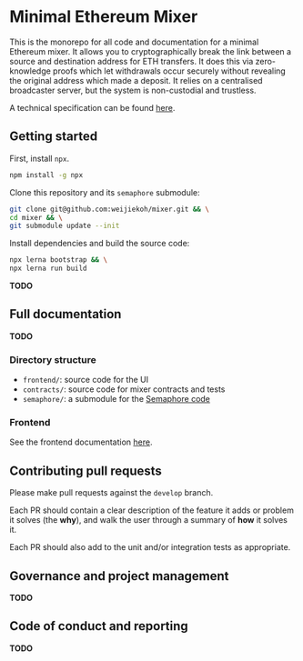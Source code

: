 # Minimal Ethereum Mixer

This is the monorepo for all code and documentation for a minimal Ethereum
mixer. It allows you to cryptographically break the link between a source and
destination address for ETH transfers. It does this via zero-knowledge proofs
which let withdrawals occur securely without revealing the original address
which made a deposit. It relies on a centralised broadcaster server, but the
system is non-custodial and trustless.

A technical specification can be found
[here](https://hackmd.io/qlKORn5MSOes1WtsEznu_g).

## Getting started

First, install `npx`.

```bash
npm install -g npx
```

Clone this repository and its `semaphore` submodule:

```bash
git clone git@github.com:weijiekoh/mixer.git && \
cd mixer && \
git submodule update --init
```

Install dependencies and build the source code:

```bash
npx lerna bootstrap && \
npx lerna run build
```

**TODO**

## Full documentation

**TODO**

### Directory structure

- `frontend/`: source code for the UI
- `contracts/`: source code for mixer contracts and tests
- `semaphore/`: a submodule for the [Semaphore code](https://github.com/weijiekoh/semaphore)

### Frontend

See the frontend documentation [here](./frontend).

## Contributing pull requests

Please make pull requests against the `develop` branch.

Each PR should contain a clear description of the feature it adds or problem it
solves (the **why**), and walk the user through a summary of **how** it solves
it.

Each PR should also add to the unit and/or integration tests as appropriate.

## Governance and project management

**TODO**

## Code of conduct and reporting

**TODO**
